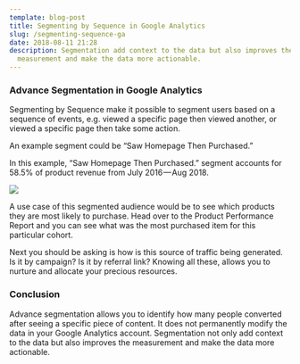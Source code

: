 ```yaml
---
template: blog-post
title: Segmenting by Sequence in Google Analytics
slug: /segmenting-sequence-ga
date: 2018-08-11 21:28
description: Segmentation add context to the data but also improves the
  measurement and make the data more actionable.
---
```

### Advance Segmentation in Google Analytics

Segmenting by Sequence make it possible to segment users based on a sequence of events, e.g. viewed a specific page then viewed another, or viewed a specific page then take some action.

An example segment could be “Saw Homepage Then Purchased.”

In this example, “Saw Homepage Then Purchased.” segment accounts for 58.5% of product revenue from July 2016 — Aug 2018.

![](https://2.bp.blogspot.com/-B5iD3dlwuNY/W4JlMCaDgJI/AAAAAAAACYg/m7XGjC04ZzMsrnVmEStxtYN0Qy5Y-yWFACLcBGAs/s1600/0_LbQquA-JOCd0GX-9.png)

A use case of this segmented audience would be to see which products they are most likely to purchase. Head over to the Product Performance Report and you can see what was the most purchased item for this particular cohort.

Next you should be asking is how is this source of traffic being generated. Is it by campaign? Is it by referral link? Knowing all these, allows you to nurture and allocate your precious resources.

### Conclusion

Advance segmentation allows you to identify how many people converted after seeing a specific piece of content. It does not permanently modify the data in your Google Analytics account. Segmentation not only add context to the data but also improves the measurement and make the data more actionable.